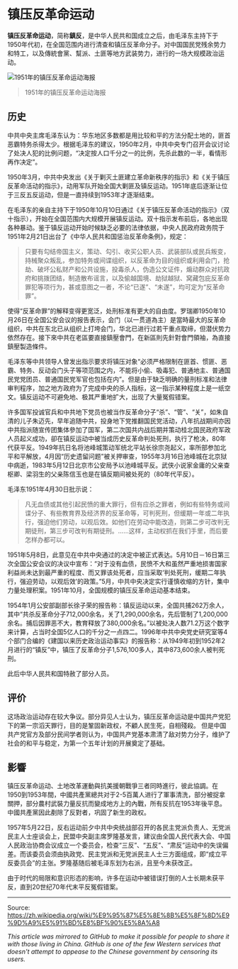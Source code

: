 # 镇压反革命运动
**镇压反革命运动**，简称**鎮反**，是中华人民共和国成立之后，由毛泽东主持下于1950年代初，在全国范围内进行清查和镇压反革命分子。对中国国民党残余势力和特工，以及傳統會黨、幫派、土匪等地方武装势力，进行的一场大规模政治运动。 

![1951年的镇压反革命运动海报](https://raw.githubusercontent.com/taibangle/awesome-china-media/master/ccp-history/images/suppress-counterrevolutionaries.jpg)
> 1951年的镇压反革命运动海报


## 历史
中共中央主席毛泽东认为：华东地区多数都是用比较和平的方法分配土地的，匪首恶霸特务杀得太少。根据毛泽东的建议，1950年2月，中共中央专门召开会议讨论了处决人犯的比例问题，“决定按人口千分之一的比例，先杀此数的一半，看情形再作决定”。

1950年3月，中共中央发出《关于剿灭土匪建立革命新秩序的指示》和《关于镇压反革命活动的指示》，动用军队开始全国大剿匪及镇反运动。1951年底后逐渐让位于三反五反运动，但是一直持续到1953年才逐渐结束。

在毛泽东的亲自主持下于1950年10月10日通过《关于镇压反革命活动的指示》（双十指示），开始在全国范围内大规模开展镇反运动。双十指示发布前后，各地出现各种暴动。鉴于镇反运动开始时候缺乏必要的法律依据，中央人民政府政务院于1951年2月21日出台了《中华人民共和国惩治反革命条例》，规定：

> 只要有勾结帝国主义，策动、勾引、收买公职人员、武装部队或民兵叛变，持械聚众叛乱，参加特务或间谍组织，以反革命为目的组织或利用会门，抢劫、破坏公私财产和公共设施，投毒杀人，伪造公文证件，煽动群众对抗政府和挑拨团结，制造散布谣言，以及偷越国境、劫狱越狱、窝藏包庇反革命罪犯等项行为，甚或意图之一者，不论“已遂”、“未遂”，均可定为“反革命罪”。

使得“反革命罪”的解释变得更宽泛，处刑标准有更大的自由度。罗瑞卿1950年10月26日在全国公安会议的报告表示，会门（以一贯道為主）是當時最大的反革命组织，中共在东北已从组织上打垮会门，华北已进行过若干重点取缔，但潜伏势力依然存在。接下來中共在老區要直接鎮壓會門，在新區則先針對會門領袖，為直接鎮壓製造條件。

毛泽东等中共领导人曾发出指示要求将镇压对象“必须严格限制在匪首、惯匪、恶霸、特务、反动会门头子等项范围之内，不能将小偷、吸毒犯、普通地主、普通国民党党团员、普通国民党军官也包括在内”。但是由于缺乏明确的量刑标准和法律审判程序，加之地方政府为了完成中央的杀人指标，这一指示某种程度上是一纸空文。镇反运动不可避免地、极其严重地扩大，出现了大量冤假错案。

许多国军投诚官兵和中共地下党员也被当作反革命分子“杀”、“管”、“关”，如朱自清的儿子朱迈先，早年追随中共，投身地下党推翻国民党活动，八年抗战期间亦因中共指派随宣传团集体參加了国军，第二次国共内战后期并策动桂北国民政府军政人员起义成功，卻在镇反运动中被当成历史反革命判处死刑，执行了枪决，80年代获平反。1949年抗日名将池峰城策动军统北平站长徐宗尧起义，率所部参加北平和平解放，4月因“历史遗留问题”被关押审查，1955年3月16日池峰城在北京狱中病逝，1983年5月12日北京市公安局予以池峰城平反。武侠小说家金庸的父亲查枢卿、梁羽生的父亲陈信玉也是在镇反期间被处死的（80年代平反）。

毛泽东1951年4月30日批示说：

> 凡无血债或其他引起民愤的重大罪行，但有应杀之罪者，例如有些特务或间谍分子、有些教育界及经济界的反革命等，可判死刑，但缓期一年或二年执行，强迫他们劳动，以观后效。如他们在劳动中能改造，则第二步可改判无期徒刑，第三步可改判有期徒刑。……这样，主动权抓在我们手里，而后要怎样办都可以。

1951年5月8日，此意见在中共中央通过的决定中被正式表达。5月10日－16日第三次全国公安会议的决议中宣布：“对于没有血债，民愤不大和虽然严重地损害国家利益尚未达到最严重的程度、而又罪该处死者，应当采取‘判处死刑，缓期二年执行，强迫劳动，以观后效’的政策。”5月，中共中央决定实行谨慎收缩的方针，集中力量处理积案。1951年10月，全国规模的镇压反革命运动基本结束。

1954年1月公安部副部长徐子荣的报告称：镇反运动以来，全国共捕262万余人，其中“共杀反革命分子712,000余名，关了1,290,000余名，先后管制了1,200,000余名。捕后因罪恶不大，教育释放了380,000余名。”以被处决人数71.2万这个数字来计算，占当时全国5亿人口的千分之一点四二。1996年中共中央党史研究室等4个部门合编的《建国以来历史政治运动事实》的报告称：从1949年初到1952年2月进行的“镇反”中，镇压了反革命分子1,576,100多人，其中873,600余人被判死刑。

此后中华人民共和国特赦了部分人员。 


## 评价
这场政治运动存在较大争议。部分异见人士认为，镇压反革命运动是中国共产党犯下的第一宗滔天罪行，目的是鞏固新政权，不顧人民生死，自相殘殺。 但是中国共产党官方及部分民间学者则认为，中国共产党基本肃清了敌对势力分子，维护了社会的和平与稳定，为第一个五年计划的开展奠定了基础。 


## 影響
镇压反革命运动、土地改革運動與抗美援朝戰爭三者同時進行，彼此協調。在1950到1953年間，中國共產黨總共对于2-5百萬人进行了軍事清洗，部分被捉拿關押，部分農村武裝力量反抗而變成地方上的內戰，所有反抗在1953年後平息。中國共產黨因此剷除了反對者，巩固了新生的政权。

1957年5月22日，反右运动前夕中共中央统战部召开的各民主党派负责人、无党派民主人士座谈会上，民盟中央副主席罗隆基发言，建议由全国人民代表大会、中国人民政治协商会议成立一个委员会，检查“三反”、“五反”、“肃反”运动中的失误偏差。而该委员会须由执政党、民主党派和无党派民主人士三方面组成，即“成立平反委员会”的主张。罗隆基随后被毛泽东划为右派，且至今未获改正。

由于时代的局限和意识形态的影响，许多在运动中被错误打倒的人士长期未获平反，直到20世纪70年代末平反冤假错案。

---

Source: https://zh.wikipedia.org/wiki/%E9%95%87%E5%8E%8B%E5%8F%8D%E9%9D%A9%E5%91%BD%E8%BF%90%E5%8A%A8

*This article was mirrored to GitHub to make it possible for people to share it with those living in China. GitHub is one of the few Western services that doesn't attempt to appease to the Chinese government by censoring its users.*